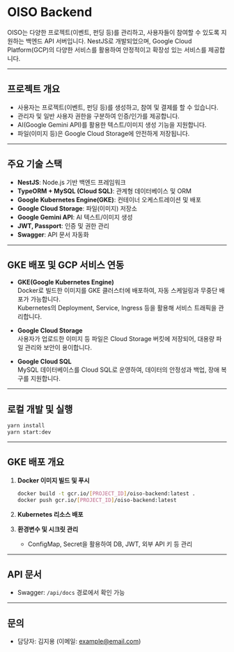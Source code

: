 # OISO Backend

OISO는 다양한 프로젝트(이벤트, 펀딩 등)를 관리하고, 사용자들이 참여할 수 있도록 지원하는 백엔드 API 서버입니다.
NestJS로 개발되었으며, Google Cloud Platform(GCP)의 다양한 서비스를 활용하여 안정적이고 확장성 있는 서비스를 제공합니다.

---

## 프로젝트 개요

- 사용자는 프로젝트(이벤트, 펀딩 등)를 생성하고, 참여 및 결제를 할 수 있습니다.
- 관리자 및 일반 사용자 권한을 구분하여 인증/인가를 제공합니다.
- AI(Google Gemini API)를 활용한 텍스트/이미지 생성 기능을 지원합니다.
- 파일(이미지 등)은 Google Cloud Storage에 안전하게 저장됩니다.

---

## 주요 기술 스택

- **NestJS**: Node.js 기반 백엔드 프레임워크
- **TypeORM + MySQL (Cloud SQL)**: 관계형 데이터베이스 및 ORM
- **Google Kubernetes Engine(GKE)**: 컨테이너 오케스트레이션 및 배포
- **Google Cloud Storage**: 파일(이미지) 저장소
- **Google Gemini API**: AI 텍스트/이미지 생성
- **JWT, Passport**: 인증 및 권한 관리
- **Swagger**: API 문서 자동화

---

## GKE 배포 및 GCP 서비스 연동

- **GKE(Google Kubernetes Engine)**  
  Docker로 빌드한 이미지를 GKE 클러스터에 배포하여, 자동 스케일링과 무중단 배포가 가능합니다.  
  Kubernetes의 Deployment, Service, Ingress 등을 활용해 서비스 트래픽을 관리합니다.

- **Google Cloud Storage**  
  사용자가 업로드한 이미지 등 파일은 Cloud Storage 버킷에 저장되어, 대용량 파일 관리와 보안이 용이합니다.

- **Google Cloud SQL**  
  MySQL 데이터베이스를 Cloud SQL로 운영하여, 데이터의 안정성과 백업, 장애 복구를 지원합니다.

---

## 로컬 개발 및 실행

```bash
yarn install
yarn start:dev
```

---

## GKE 배포 개요

1. **Docker 이미지 빌드 및 푸시**

   ```bash
   docker build -t gcr.io/[PROJECT_ID]/oiso-backend:latest .
   docker push gcr.io/[PROJECT_ID]/oiso-backend:latest
   ```

2. **Kubernetes 리소스 배포**

3. **환경변수 및 시크릿 관리**
   - ConfigMap, Secret을 활용하여 DB, JWT, 외부 API 키 등 관리

---

## API 문서

- Swagger: `/api/docs` 경로에서 확인 가능

---

## 문의

- 담당자: 김지용 (이메일: example@email.com)
